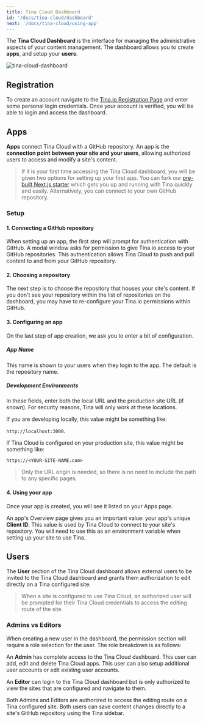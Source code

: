 ```yaml
---
title: Tina Cloud Dashboard
id: '/docs/tina-cloud/dashboard'
next: '/docs/tina-cloud/using-app'
---
```


The **Tina Cloud Dashboard** is the interface for managing the administrative aspects of your content management. The dashboard allows you to create **apps**, and setup your **users**.

![tina-cloud-dashboard](/img/cloud-dashboard.jpg)

## Registration

To create an account navigate to the <a href="https://app.tina.io/register" target="_blank">Tina.io Registration Page</a> and enter some personal login credentials. Once your account is verified, you will be able to login and access the dashboard.

## Apps

**Apps** connect Tina Cloud with a GitHub repository. An app is the **connection point between your site and your users**, allowing authorized users to access and modify a site's content.

> If it is your first time accessing the Tina Cloud dashboard, you will be given two options for setting up your first app. You can fork our <a href="https://github.com/tinacms/tina-cloud-starter" target="_blank">pre-built Next.js starter</a> which gets you up and running with Tina quickly and easily. Alternatively, you can connect to your own GitHub repository.

### Setup

#### 1. Connecting a GitHub repository

When setting up an app, the first step will prompt for authentication with GitHub. A modal window asks for permission to give Tina.io access to your GitHub repositories. This authentication allows Tina Cloud to push and pull content to and from your GitHub repository.

#### 2. Choosing a repository

The next step is to choose the repository that houses your site's content. If you don't see your repository within the list of repositories on the dashboard, you may have to re-configure your Tina.io permissions within GitHub.

#### 3. Configuring an app

On the last step of app creation, we ask you to enter a bit of configuration.

##### App Name

This name is shown to your users when they login to the app. The default is the repository name.

##### Development Environments

In these fields, enter both the local URL and the production site URL (if known). For security reasons, Tina will only work at these locations.

If you are developing locally, this value might be something like:

`http://localhost:3000`.

If Tina Cloud is configured on your production site, this value might be something like:

`https://<YOUR-SITE-NAME.com>`

> Only the URL origin is needed, so there is no need to include the path to any specific pages.

#### 4. Using your app

Once your app is created, you will see it listed on your Apps page.

An app's Overview page gives you an important value: your app's unique **Client ID**. This value is used by Tina Cloud to connect to your site's repository. You will need to use this as an environment variable when setting up your site to use Tina.

## Users

The **User** section of the Tina Cloud dashboard allows external users to be invited to the Tina Cloud dashboard and grants them authorization to edit directly on a Tina configured site.

> When a site is configured to use Tina Cloud, an authorized user will be prompted for their Tina Cloud credentials to access the editing route of the site.

### Admins vs Editors

When creating a new user in the dashboard, the permission section will require a role selection for the user. The role breakdown is as follows:

An **Admin** has complete access to the Tina Cloud dashboard. This user can add, edit and delete Tina Cloud apps. This user can also setup additional user accounts or edit existing user accounts.

An **Editor** can login to the Tina Cloud dashboard but is only authorized to view the sites that are configured and navigate to them.

Both Admins and Editors are authorized to access the editing route on a Tina configured site. Both users can save content changes directly to a site's GitHub repository using the Tina sidebar.
